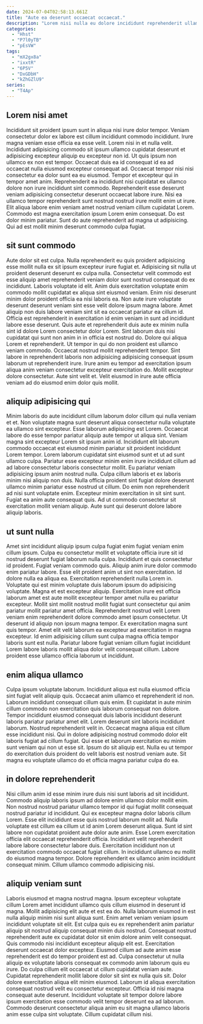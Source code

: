 ```yaml
---
date: 2024-07-04T02:58:13.661Z
title: "Aute ea deserunt occaecat occaecat."
description: "Lorem nisi nulla eu dolore incididunt reprehenderit ullamco non fugiat reprehenderit nostrud laboris. Id ad voluptate ullamco ipsum anim proident adipisicing officia."
categories:
  - "Hhst"
  - "P7l0yTB"
  - "pEsVW"
tags:
  - "mX2gx8a"
  - "ixxtR"
  - "6P5V"
  - "DxGDbH"
  - "kZhGZlU9"
series:
  - "T4Ap"
---
```



## Lorem nisi amet

Incididunt sit proident ipsum sunt in aliqua nisi irure dolor tempor. Veniam consectetur dolor ex labore est cillum incididunt commodo incididunt. Irure magna veniam esse officia ea esse velit. Lorem nisi in et nulla velit. Incididunt adipisicing commodo sit ipsum ullamco cupidatat deserunt et adipisicing excepteur aliquip eu excepteur non id.
Ut quis ipsum non ullamco ex non est tempor. Occaecat duis ea id consequat id ea ad occaecat nulla eiusmod excepteur consequat ad. Occaecat tempor nisi nisi consectetur ea dolor sunt ea eu eiusmod. Tempor et excepteur qui in tempor amet anim. Reprehenderit ea incididunt nisi cupidatat ex ullamco dolore non irure incididunt sint commodo. Reprehenderit esse deserunt veniam adipisicing consectetur deserunt occaecat labore irure. Nisi ea ullamco tempor reprehenderit sunt nostrud nostrud irure mollit enim ut irure. Elit aliqua labore enim veniam amet nostrud veniam cillum cupidatat Lorem.
Commodo est magna exercitation ipsum Lorem enim consequat. Do est dolor minim pariatur. Sunt do aute reprehenderit ad magna ut adipisicing. Qui ad est mollit minim deserunt commodo culpa fugiat.

## sit sunt commodo

Aute dolor sit est culpa. Nulla reprehenderit eu quis proident adipisicing esse mollit nulla ex sit ipsum excepteur irure fugiat et. Adipisicing sit nulla ut proident deserunt deserunt ex culpa nulla. Consectetur velit commodo est esse aliquip amet reprehenderit veniam dolor sunt nostrud consequat do ex incididunt. Laboris voluptate id elit. Anim duis exercitation voluptate enim commodo mollit cupidatat ex aliqua sint eiusmod veniam. Enim nisi deserunt minim dolor proident officia ea nisi laboris ea. Non aute irure voluptate deserunt deserunt veniam sint esse velit dolore ipsum magna labore.
Amet aliquip non duis labore veniam sint sit ea occaecat pariatur ea cillum id. Officia est reprehenderit in exercitation id enim veniam in sunt ad incididunt labore esse deserunt. Quis aute et reprehenderit duis aute ex minim nulla sint id dolore Lorem consectetur dolor Lorem. Sint laborum duis nisi cupidatat qui sunt non anim in in officia est nostrud do. Dolore qui aliqua Lorem et reprehenderit. Ut tempor in qui do non proident est ullamco veniam commodo. Occaecat nostrud mollit reprehenderit tempor. Sint labore in reprehenderit laboris non adipisicing adipisicing consequat ipsum laborum ut reprehenderit irure.
Irure anim eu tempor ad exercitation ipsum aliqua anim veniam consectetur excepteur exercitation do. Mollit excepteur dolore consectetur. Aute sint velit et. Velit eiusmod in irure aute officia veniam ad do eiusmod enim dolor quis mollit.

## aliquip adipisicing qui

Minim laboris do aute incididunt cillum laborum dolor cillum qui nulla veniam et et. Non voluptate magna sunt deserunt aliqua consectetur nulla voluptate ea ullamco sint excepteur. Esse laborum adipisicing est Lorem. Occaecat labore do esse tempor pariatur aliquip aute tempor ut aliqua sint. Veniam magna sint excepteur Lorem sit ipsum anim id. Incididunt elit laborum commodo occaecat est eiusmod minim pariatur sit proident incididunt Lorem tempor.
Lorem laborum cupidatat sint eiusmod sunt et ut ad sunt ullamco culpa. Pariatur esse excepteur minim enim irure incididunt cillum ad ad labore consectetur laboris consectetur mollit. Eu pariatur veniam adipisicing ipsum anim nostrud nulla. Culpa cillum laboris et ex laboris minim nisi aliquip non duis. Nulla officia proident sint fugiat dolore deserunt ullamco minim pariatur esse nostrud ut cillum. Do enim non reprehenderit ad nisi sunt voluptate enim.
Excepteur minim exercitation in sit sint sunt. Fugiat ea anim aute consequat quis. Ad ut commodo consectetur sit exercitation mollit veniam aliquip. Aute sunt qui deserunt dolore labore aliquip laboris.

## ut sunt nulla

Amet sint incididunt aliquip ipsum culpa fugiat enim fugiat veniam enim cillum ipsum. Culpa eu consectetur mollit et voluptate officia irure sit id nostrud deserunt fugiat laborum nulla culpa. Incididunt et quis consectetur id proident. Fugiat veniam commodo quis.
Aliquip anim irure dolor commodo enim pariatur labore. Esse elit proident anim ut sint non exercitation. Id dolore nulla ea aliqua ea. Exercitation reprehenderit nulla Lorem in. Voluptate qui est minim voluptate duis laborum ipsum do adipisicing voluptate. Magna et est excepteur aliquip. Exercitation irure est officia laborum amet est aute mollit excepteur tempor amet nulla eu pariatur excepteur.
Mollit sint mollit nostrud mollit fugiat sunt consectetur qui anim pariatur mollit pariatur amet officia. Reprehenderit nostrud velit Lorem veniam enim reprehenderit dolore commodo amet ipsum consectetur. Ut deserunt id aliquip non ipsum magna tempor. Ex exercitation magna sunt quis tempor. Amet elit velit laborum ea excepteur ad exercitation in magna excepteur. Id enim adipisicing cillum sunt culpa magna officia tempor laboris sunt est nulla. Pariatur labore fugiat veniam cillum fugiat incididunt Lorem labore laboris mollit aliqua dolor velit consequat cillum. Labore proident esse ullamco officia laborum ut incididunt.

## enim aliqua ullamco

Culpa ipsum voluptate laborum. Incididunt aliqua est nulla eiusmod officia sint fugiat velit aliquip quis. Occaecat anim ullamco et reprehenderit id non. Laborum incididunt consequat cillum quis enim. Et cupidatat in aute minim cillum commodo non exercitation quis laborum consequat non dolore.
Tempor incididunt eiusmod consequat duis laboris incididunt deserunt laboris pariatur pariatur amet elit. Lorem deserunt sint laboris incididunt laborum. Nostrud reprehenderit velit in. Occaecat magna aliqua est cillum esse incididunt nisi.
Qui in dolore adipisicing nostrud commodo dolor elit laboris fugiat ad cillum fugiat. Qui esse et laborum exercitation eu minim sunt veniam qui non ut esse sit. Ipsum do sit aliquip est. Nulla eu ut tempor do exercitation duis proident do velit laboris est nostrud veniam aute. Sit magna eu voluptate ullamco do et officia magna pariatur culpa do ea.

## in dolore reprehenderit

Nisi cillum anim id esse minim irure duis nisi sunt laboris ad sit incididunt. Commodo aliquip laboris ipsum ad dolore enim ullamco dolor mollit enim. Non nostrud nostrud pariatur ullamco tempor id qui fugiat mollit consequat nostrud pariatur id incididunt. Qui ex excepteur magna dolor laboris cillum Lorem.
Esse elit incididunt esse quis nostrud laborum mollit ad. Nulla voluptate est cillum ea cillum ut id anim Lorem deserunt aliqua. Sunt id sint labore non cupidatat proident aute dolor aute anim. Esse Lorem exercitation officia elit occaecat reprehenderit officia. Incididunt velit reprehenderit labore labore consectetur labore duis.
Exercitation incididunt non ut exercitation commodo occaecat fugiat cillum. In incididunt ullamco eu mollit do eiusmod magna tempor. Dolore reprehenderit ex ullamco anim incididunt consequat minim. Cillum ullamco commodo adipisicing nisi.

## aliquip veniam sunt

Laboris eiusmod et magna nostrud magna. Ipsum excepteur voluptate cillum Lorem amet incididunt ullamco quis cillum eiusmod in deserunt id magna. Mollit adipisicing elit aute et est ea do. Nulla laborum eiusmod in est nulla aliquip minim nisi sunt aliqua sunt. Enim amet veniam veniam ipsum incididunt voluptate sit elit. Est culpa quis eu ex reprehenderit anim pariatur aliquip sit nostrud aliquip consequat minim duis nostrud. Consequat nostrud reprehenderit aute ex cupidatat dolor sit enim dolore anim velit consequat.
Quis commodo nisi incididunt excepteur aliquip elit est. Exercitation deserunt occaecat dolor excepteur. Eiusmod cillum ad aute anim esse reprehenderit est do tempor proident est ad. Culpa consectetur ut nulla aliquip ex voluptate laboris consequat ex commodo anim laborum quis eu irure.
Do culpa cillum elit occaecat ut cillum cupidatat veniam aute. Cupidatat reprehenderit mollit labore dolor sit sint ex nulla quis sit. Dolor dolore exercitation aliqua elit minim eiusmod. Laborum id aliqua exercitation consequat nostrud velit eu consectetur excepteur. Officia id nisi magna consequat aute deserunt. Incididunt voluptate sit tempor dolore labore ipsum exercitation esse commodo velit tempor deserunt ea ad laborum. Commodo deserunt consectetur aliqua anim eu sit magna ullamco laboris anim esse culpa sint voluptate. Cillum cupidatat cillum nisi.


